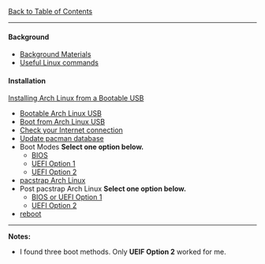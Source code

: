 [Back to Table of Contents](README.md)
***

#### Background
* [Background Materials](docs/background-materials.md)
* [Useful Linux commands](docs/useful-linux-commands.md)

#### Installation
[Installing Arch Linux from a Bootable USB](../01-install-arch-linux.md)
* [Bootable Arch Linux USB](docs/bootable-usb.md)
* [Boot from Arch Linux USB](docs/boot-from-usb.md)
* [Check your Internet connection](docs/check-your-internet-connection.md)
* [Update pacman database](docs/pacman-update.md)
* Boot Modes
  __Select one option below.__
  * [BIOS](docs/boot-arch-linux-from-bios.md)
  * [UEFI Option 1](docs/boot-arch-linux-from-uefi-option-01.md)
  * [UEFI Option 2](docs/boot-arch-linux-from-uefi-option-02.md)
* [pacstrap Arch Linux](docs/packstrap-arch-linux.md)
* Post pacstrap Arch Linux
  __Select one option below.__
  * [BIOS or UEFI Option 1](docs/post-packstrap-01.md)
  * [UEFI Option 2](docs/post-packstrap-02.md)
* [reboot](docs/first-reboot.md)

---
__Notes:__
* I found three boot methods.  Only __UEIF Option 2__ worked for me.
